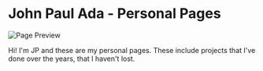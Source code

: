 # John Paul Ada - Personal Pages
![Page Preview](img/readme-1.jpeg)

Hi! I'm JP and these are my personal pages. These include projects that I've done over the years, that I haven't lost.
